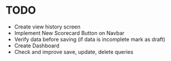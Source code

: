 # TODO
- Create view history screen
- Implement New Scorecard Button on Navbar
- Verify data before saving (if data is incomplete mark as draft)
- Create Dashboard
- Check and improve save, update, delete queries
